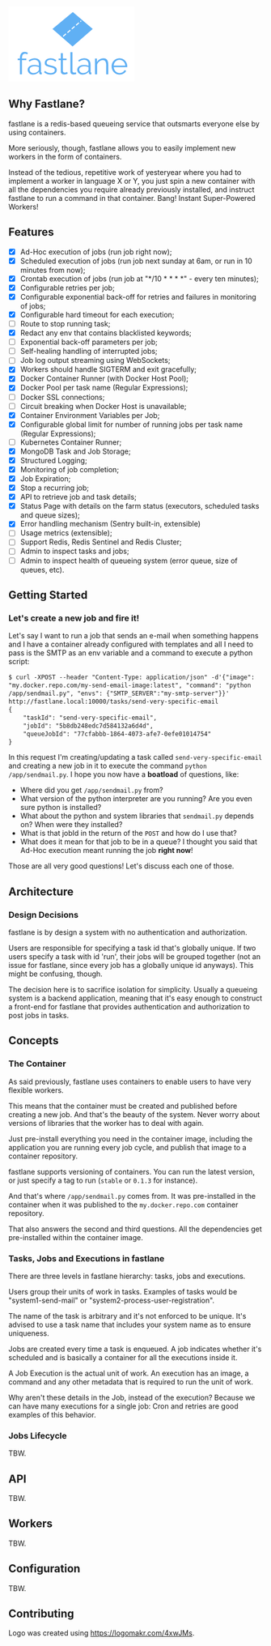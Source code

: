 ![fastlane](fastlane-logo.png)

## Why Fastlane?

fastlane is a redis-based queueing service that outsmarts everyone else by using containers.

More seriously, though, fastlane allows you to easily implement new workers in the form of containers.

Instead of the tedious, repetitive work of yesteryear where you had to implement a worker in language X or Y, you just spin a new container with all the dependencies you require already previously installed, and instruct fastlane to run a command in that container. Bang! Instant Super-Powered Workers!

## Features

- [x] Ad-Hoc execution of jobs (run job right now);
- [x] Scheduled execution of jobs (run job next sunday at 6am, or run in 10 minutes from now);
- [x] Crontab execution of jobs (run job at "*/10 * * * *" - every ten minutes);
- [x] Configurable retries per job;
- [x] Configurable exponential back-off for retries and failures in monitoring of jobs;
- [x] Configurable hard timeout for each execution;
- [ ] Route to stop running task;
- [x] Redact any env that contains blacklisted keywords;
- [ ] Exponential back-off parameters per job;
- [ ] Self-healing handling of interrupted jobs;
- [ ] Job log output streaming using WebSockets;
- [x] Workers should handle SIGTERM and exit gracefully;
- [x] Docker Container Runner (with Docker Host Pool);
- [x] Docker Pool per task name (Regular Expressions);
- [ ] Docker SSL connections;
- [ ] Circuit breaking when Docker Host is unavailable;
- [x] Container Environment Variables per Job;
- [x] Configurable global limit for number of running jobs per task name (Regular Expressions);
- [ ] Kubernetes Container Runner;
- [x] MongoDB Task and Job Storage;
- [x] Structured Logging;
- [x] Monitoring of job completion;
- [x] Job Expiration;
- [x] Stop a recurring job;
- [x] API to retrieve job and task details;
- [x] Status Page with details on the farm status (executors, scheduled tasks and queue sizes);
- [x] Error handling mechanism (Sentry built-in, extensible)
- [ ] Usage metrics (extensible);
- [ ] Support Redis, Redis Sentinel and Redis Cluster;
- [ ] Admin to inspect tasks and jobs;
- [ ] Admin to inspect health of queueing system (error queue, size of queues, etc).

## Getting Started

### Let's create a new job and fire it!

Let's say I want to run a job that sends an e-mail when something happens and I have a container already configured with templates and all I need to pass is the SMTP as an env variable and a command to execute a python script:

```
$ curl -XPOST --header "Content-Type: application/json" -d'{"image": "my.docker.repo.com/my-send-email-image:latest", "command": "python /app/sendmail.py", "envs": {"SMTP_SERVER":"my-smtp-server"}}' http://fastlane.local:10000/tasks/send-very-specific-email
{
    "taskId": "send-very-specific-email",
    "jobId": "5b8db248edc7d584132a6d4d",
    "queueJobId": "77cfabbb-1864-4073-afe7-0efe01014754"
}
```

In this request I'm creating/updating a task called `send-very-specific-email` and creating a new job in it to execute the command `python /app/sendmail.py`. I hope you now have a **boatload** of questions, like:

* Where did you get `/app/sendmail.py` from?
* What version of the python interpreter are you running? Are you even sure python is installed?
* What about the python and system libraries that `sendmail.py` depends on? When were they installed?
* What is that jobId in the return of the `POST` and how do I use that?
* What does it mean for that job to be in a queue? I thought you said that Ad-Hoc execution meant running the job **right now**!

Those are all very good questions! Let's discuss each one of those.

## Architecture

### Design Decisions

fastlane is by design a system with no authentication and authorization.

Users are responsible for specifying a task id that's globally unique. If two users specify a task with id 'run', their jobs will be grouped together (not an issue for fastlane, since every job has a globally unique id anyways). This might be confusing, though.

The decision here is to sacrifice isolation for simplicity. Usually a queueing system is a backend application, meaning that it's easy enough to construct a front-end for fastlane that provides authentication and authorization to post jobs in tasks.

## Concepts
### The Container

As said previously, fastlane uses containers to enable users to have very flexible workers. 

This means that the container must be created and published before creating a new job. And that's the beauty of the system. Never worry about versions of libraries that the worker has to deal with again.

Just pre-install everything you need in the container image, including the application you are running every job cycle, and publish that image to a container repository.

fastlane supports versioning of containers. You can run the latest version, or just specify a tag to run (`stable` or `0.1.3` for instance).

And that's where `/app/sendmail.py` comes from. It was pre-installed in the container when it was published to the `my.docker.repo.com` container repository.

That also answers the second and third questions. All the dependencies get pre-installed within the container image.

### Tasks, Jobs and Executions in fastlane

There are three levels in fastlane hierarchy: tasks, jobs and executions.

Users group their units of work in tasks. Examples of tasks would be "system1-send-mail" or "system2-process-user-registration".

The name of the task is arbitrary and it's not enforced to be unique. It's advised to use a task name that includes your system name as to ensure uniqueness.

Jobs are created every time a task is enqueued. A job indicates whether it's scheduled and is basically a container for all the executions inside it.

A Job Execution is the actual unit of work. An execution has an image, a command and any other metadata that is required to run the unit of work.

Why aren't these details in the Job, instead of the execution? Because we can have many executions for a single job: Cron and retries are good examples of this behavior.

### Jobs Lifecycle

TBW.

## API

TBW.

## Workers

TBW.

## Configuration

TBW.

## Contributing

Logo was created using https://logomakr.com/4xwJMs.
